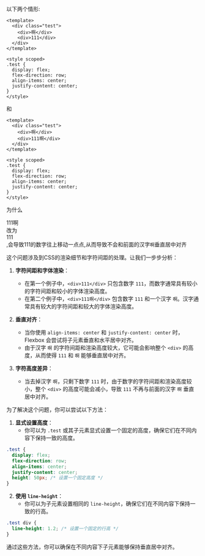 以下两个情形:
```vue
<template>
  <div class="test">
    <div>啊</div>
    <div>111</div>
  </div>
</template>

<style scoped>
.test {
  display: flex;
  flex-direction: row;
  align-items: center;
  justify-content: center;
}
</style>
```
和
```vue
<template>
  <div class="test">
    <div>啊</div>
    <div>111啊</div>
  </div>
</template>

<style scoped>
.test {
  display: flex;
  flex-direction: row;
  align-items: center;
  justify-content: center;
}
</style>
```
为什么<div>111啊</div>改为<div>111</div>,会导致111的数字往上移动一点点,从而导致不会和前面的汉字`啊`垂直居中对齐

这个问题涉及到CSS的渲染细节和字符间距的处理。让我们一步步分析：

1. **字符间距和字体渲染**：
   - 在第一个例子中，`<div>111</div>` 只包含数字 `111`，而数字通常具有较小的字符间距和较小的字体渲染高度。
   - 在第二个例子中，`<div>111啊</div>` 包含数字 `111` 和一个汉字 `啊`。汉字通常具有较大的字符间距和较大的字体渲染高度。

2. **垂直对齐**：
   - 当你使用 `align-items: center` 和 `justify-content: center` 时，Flexbox 会尝试将子元素垂直和水平居中对齐。
   - 由于汉字 `啊` 的字符间距和渲染高度较大，它可能会影响整个 `<div>` 的高度，从而使得 `111` 和 `啊` 能够垂直居中对齐。

3. **字符高度差异**：
   - 当去掉汉字 `啊`，只剩下数字 `111` 时，由于数字的字符间距和渲染高度较小，整个 `<div>` 的高度可能会减小，导致 `111` 不再与前面的汉字 `啊` 垂直居中对齐。

为了解决这个问题，你可以尝试以下方法：

1. **显式设置高度**：
   - 你可以为 `.test` 或其子元素显式设置一个固定的高度，确保它们在不同内容下保持一致的高度。

```css
.test {
  display: flex;
  flex-direction: row;
  align-items: center;
  justify-content: center;
  height: 50px; /* 设置一个固定高度 */
}
```

2. **使用 `line-height`**：
   - 你可以为子元素设置相同的 `line-height`，确保它们在不同内容下保持一致的行高。

```css
.test div {
  line-height: 1.2; /* 设置一个固定的行高 */
}
```

通过这些方法，你可以确保在不同内容下子元素能够保持垂直居中对齐。
